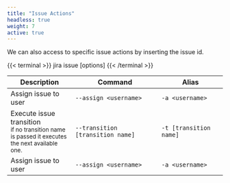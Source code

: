 ```yaml
---
title: "Issue Actions"
headless: true
weight: 7
active: true
---
```


We can also access to specific issue actions by inserting the issue id.

{{< terminal >}}
jira issue <issue key> [options]
{{< /terminal >}}

<table class="table">
    <thead>
        <tr>
            <th style="width: 30%;">Description</th>
            <th>Command</th>
            <th>Alias</th>
        </tr>
    </thead>
    <tbody>
        <tr>
            <td>Assign issue to user</td>
            <td><code>--assign &lt;username&gt;</code></td>
            <td><code>-a &lt;username&gt;</code></td>
        </tr>
        <tr>
            <td>Execute issue transition <br><small>if no transition name is passed it executes the next available one.</small></td>
            <td><code>--transition [transition name]</code></td>
            <td><code>-t [transition name]</code></td>
        </tr>
        <tr>
            <td>Assign issue to user</td>
            <td><code>--assign &lt;username&gt;</code></td>
            <td><code>-a &lt;username&gt;</code></td>
        </tr>
    </tbody>
</table>